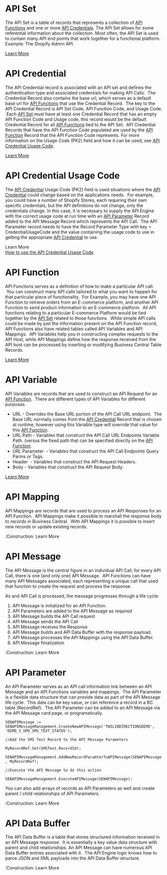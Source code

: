 # API Set

The API Set is a table of records that represents a collection of [API Functions](#api-function) and one or more [API Credentials](#api-credential). The API Set allows for some referential information about the collection. Most often, the API Set is used to contain many API end points that work together for a functional platform. Example: The Shopify Admin API.

[Learn More](https://github.com/SuiteEngine/APIEngine/wiki/LearnMore-APISet)

# API Credential

The API Credential record is associated with an API set and defines the authentication type and associated credentials for making API Calls.  The Credential Record also contains the base url, which serves as a default base url for [API Functions](https://github.com/SuiteEngine/APIEngine/wiki/APIEngineTermsAndDefinitions#api-function) that use the Credential Record.  The key to the API Credential Record is API Set Code, API Function Code, and Usage Code.  Each [API Set](https://github.com/SuiteEngine/APIEngine/wiki/APIEngineTermsAndDefinitions#api-set) must have at least one Credential Record that has an empty API Function Code and Usage code, this record would be the default Credential Record for all [API Functions](https://github.com/SuiteEngine/APIEngine/wiki/APIEngineTermsAndDefinitions#api-function) tied to the API Set.  API Credential Records that have the API Function Code populated are used by the [API Function](https://github.com/SuiteEngine/APIEngine/wiki/APIEngineTermsAndDefinitions#api-function) Record that the API Function Code represents. For more information on the Usage Code (PK2) field and how it can be used, see [API Credential Usage Code](https://github.com/SuiteEngine/APIEngine/wiki/APIEngineTermsAndDefinitions#api-credential-usage-code).

[Learn More](https://github.com/SuiteEngine/APIEngine/wiki/LearnMore-APICredential)

# API Credential Usage Code

The [API Credential](https://github.com/SuiteEngine/APIEngine/wiki/APIEngineTermsAndDefinitions#api-credential) Usage Code (PK2) field is used situations where the [API Credential](https://github.com/SuiteEngine/APIEngine/wiki/APIEngineTermsAndDefinitions#api-credential) could change based on the applications needs.  For example, you could have a number of Shopify Stores, each requiring their own specific credentials, but the API definitions do not change, only the credentials change. In this case, it is necessary to supply the API Engine with the correct usage code at run time with an [API Parameter](https://github.com/SuiteEngine/APIEngine/wiki/APIEngineTermsAndDefinitions#api-parameter) Record added to the API Message Record which represents the API Call.  The API Parameter record needs to have the Record Parameter Type with key = CredentialUsageCode and the value containing the usage code to use in getting the appropriate [API Credential](https://github.com/SuiteEngine/APIEngine/wiki/APIEngineTermsAndDefinitions#api-credential) to use.

Learn More  
[How to use the API Credential Usage Code](https://github.com/SuiteEngine/APIEngine/wiki/How-To-Use-The-API-Credential-Usage-Code)

# API Function

API Functions serves as a definition of how to make a particular API call.  You can construct many API calls tailored to what you want to happen for that particular piece of functionality.  For Example, you may have one API Function to retrieve orders from an E-commerce platform, and another API Function to send product information to an E-commerce platform.  All API functions relating to a particular E-commerce Platform would be tied together by the [API Set](https://github.com/SuiteEngine/APIEngine/wiki/APIEngineTermsAndDefinitions#api-set) related to those functions.  While simple API calls could be made by just the information present on the API Function record, API Functions also have related tables called API Variables and API Mappings.  API Variables help you in constructing complex requests to the API Host, while API Mappings define how the response received from the API host can be processed by inserting or modifying Business Central Table Records.

[Learn More](https://github.com/SuiteEngine/APIEngine/wiki/LearnMore-APIFunction)

# API Variable

API Variables are records that are used to construct an API Request for an [API Function](https://github.com/SuiteEngine/APIEngine/wiki/APIEngineTermsAndDefinitions#api-function).  There are different types of API Variables for different purposes.

- URL - Overrides the Base URL portion of the API Call URL endpoint.  The Base URL normally comes from the [API Credential](https://github.com/SuiteEngine/APIEngine/wiki/APIEngineTermsAndDefinitions#api-credential) Record that is chosen at runtime, however using this Variable type will override that value for this [API Function](https://github.com/SuiteEngine/APIEngine/wiki/APIEngineTermsAndDefinitions#api-function).
- URL Path - Variables that construct the API Call URL Endpoints Variable Path. (versus the fixed path that can be specified directly on the [API Function](https://github.com/SuiteEngine/APIEngine/wiki/APIEngineTermsAndDefinitions#api-function).
- URL Parameter  - Variables that construct the API Call Endpoints Query Parms or Tags.
- Header  - Variables that construct the API Request Headers.
- Body - Variables that construct the API Request Body.

[Learn More](https://github.com/SuiteEngine/APIEngine/wiki/LearnMore-APIVariable)


# API Mapping

API Mappings are records that are used to process an API Responses for an API Function.  API Mappings make it possible to marshall the response body to records in Business Central.  With API Mappings it is possible to insert new records or update existing records.

:Construction: Learn More

# API Message

The API Message is the central figure in an individual API Call, for every API Call, there is one (and only one) API Message.  API Functions can have many API Messages associated, each representing a unique call that used that function to create the request and process the response.

As and API Call is processed, the message progresses through a life cycle:

1.  API Message is initialized for an API Function.
2.  API Parameters are added to the API Message as required
3.  API Message builds the API Call request
4.  API Message sends the API Call
5.  API Message receives the Response
6.  API Message builds and API Data Buffer with the response payload.
7.  API Message processes the API Mappings using the API Data Buffer.
8.  API Message finialization

:Construction: Learn More

# API Parameter

An API Parameter serves as an API call information link between an API Message and an API Functions variables and mappings.  The API Parameter is a flexible data structure that can provide data as part of the API Message life cycle.  This data can be key value, or can reference a record in a BC table (RecordRef).  The API Parameter can be added to an API Message via the API Message card page, or programatically.

`SENAPIMessage := SENAPIMessageManagement.CreateNewAPIMessage('TWILIODIRECTIONSDEMO', 'DEMO_3_UPD_SMS_TEXT_STATUS');`

`//Add the SMS Text Record to the API Message Parameters`

`MyRecordRef.Get(SMSText.RecordId);`

`SENAPIMessageManagement.AddNewRecordParamterToAPIMessage(SENAPIMessage, MyRecordRef);`

`//Execute the API Message to do this action`

`SENAPIMessageManagement.ExecuteAPIMessage(SENAPIMessage);`

You can also add arrays of records as API Parameters as well and create parent / child relationships of API Parameters.

:Construction: Learn More

# API Data Buffer

The API Data Buffer is a table that stores structured information received in an API Message response.  It is essentially a key value data structure with parent and child relationships. An API Message can have numerous API Data Buffer entries associated with it.  The API Engine logic knows how to parce JSON and XML payloads into the API Data Buffer structure.

:Construction: Learn More
